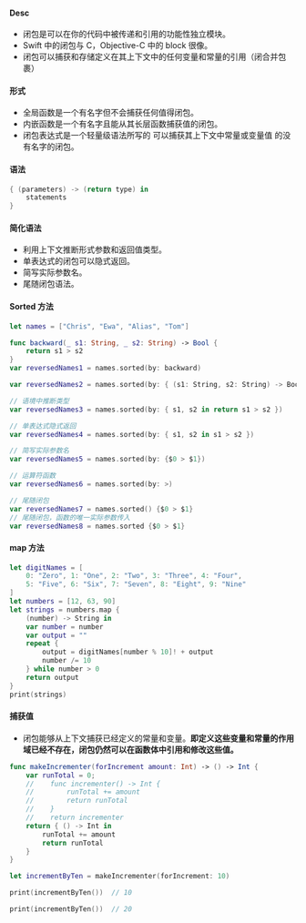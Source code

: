 #### Desc

* 闭包是可以在你的代码中被传递和引用的功能性独立模块。
* Swift 中的闭包与 C，Objective-C 中的 block 很像。
* 闭包可以捕获和存储定义在其上下文中的任何变量和常量的引用（闭合并包裹）

#### 形式

* 全局函数是一个有名字但不会捕获任何值得闭包。
* 内嵌函数是一个有名字且能从其长层函数捕获值的闭包。
* 闭包表达式是一个轻量级语法所写的 可以捕获其上下文中常量或变量值  的没有名字的闭包。

#### 语法

```swift
{ (parameters) -> (return type) in
    statements
}
```

#### 简化语法

* 利用上下文推断形式参数和返回值类型。
* 单表达式的闭包可以隐式返回。
* 简写实际参数名。
* 尾随闭包语法。

#### Sorted 方法

```swift
let names = ["Chris", "Ewa", "Alias", "Tom"]

func backward(_ s1: String, _ s2: String) -> Bool {
    return s1 > s2
}
var reversedNames1 = names.sorted(by: backward)

var reversedNames2 = names.sorted(by: { (s1: String, s2: String) -> Bool in return s1 > s2 })

// 语境中推断类型
var reversedNames3 = names.sorted(by: { s1, s2 in return s1 > s2 })

// 单表达式隐式返回
var reversedNames4 = names.sorted(by: { s1, s2 in s1 > s2 })

// 简写实际参数名
var reversedNames5 = names.sorted(by: {$0 > $1})

// 运算符函数
var reversedNames6 = names.sorted(by: >)

// 尾随闭包
var reversedNames7 = names.sorted() {$0 > $1}
// 尾随闭包，函数的唯一实际参数传入
var reversedNames8 = names.sorted {$0 > $1}
```

#### map 方法

```swift
let digitNames = [
    0: "Zero", 1: "One", 2: "Two", 3: "Three", 4: "Four",
    5: "Five", 6: "Six", 7: "Seven", 8: "Eight", 9: "Nine"
]
let numbers = [12, 63, 90]
let strings = numbers.map {
    (number) -> String in
    var number = number
    var output = ""
    repeat {
        output = digitNames[number % 10]! + output
        number /= 10
    } while number > 0
    return output
}
print(strings)
```

#### 捕获值

* 闭包能够从上下文捕获已经定义的常量和变量。**即定义这些变量和常量的作用域已经不存在，闭包仍然可以在函数体中引用和修改这些值。**

```swift
func makeIncrementer(forIncrement amount: Int) -> () -> Int {
    var runTotal = 0;
    //    func incrementer() -> Int {
    //        runTotal += amount
    //        return runTotal
    //    }
    //    return incrementer
    return { () -> Int in
        runTotal += amount
        return runTotal
    }
}

let incrementByTen = makeIncrementer(forIncrement: 10)

print(incrementByTen())  // 10

print(incrementByTen())  // 20
```



